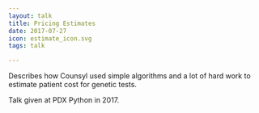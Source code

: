 ```yaml
---
layout: talk
title: Pricing Estimates
date: 2017-07-27
icon: estimate_icon.svg
tags: talk

---
```


Describes how Counsyl used simple algorithms and a lot of hard work to estimate patient cost for genetic tests.

<!--more-->

Talk given at PDX Python in 2017.

<object class="talk-embed" data="../../images/talks/20170727_estimates_pdx_python/20170727_estimates_pdx_python.pdf"></object>

